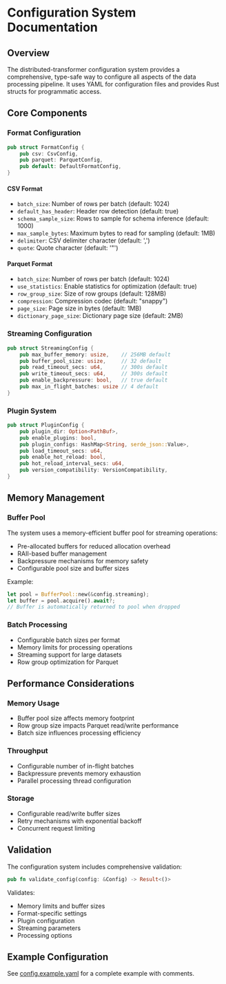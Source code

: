 # Configuration System Documentation

## Overview
The distributed-transformer configuration system provides a comprehensive, type-safe way to configure all aspects of the data processing pipeline. It uses YAML for configuration files and provides Rust structs for programmatic access.

## Core Components

### Format Configuration
```rust
pub struct FormatConfig {
    pub csv: CsvConfig,
    pub parquet: ParquetConfig,
    pub default: DefaultFormatConfig,
}
```

#### CSV Format
- `batch_size`: Number of rows per batch (default: 1024)
- `default_has_header`: Header row detection (default: true)
- `schema_sample_size`: Rows to sample for schema inference (default: 1000)
- `max_sample_bytes`: Maximum bytes to read for sampling (default: 1MB)
- `delimiter`: CSV delimiter character (default: ',')
- `quote`: Quote character (default: '"')

#### Parquet Format
- `batch_size`: Number of rows per batch (default: 1024)
- `use_statistics`: Enable statistics for optimization (default: true)
- `row_group_size`: Size of row groups (default: 128MB)
- `compression`: Compression codec (default: "snappy")
- `page_size`: Page size in bytes (default: 1MB)
- `dictionary_page_size`: Dictionary page size (default: 2MB)

### Streaming Configuration
```rust
pub struct StreamingConfig {
    pub max_buffer_memory: usize,    // 256MB default
    pub buffer_pool_size: usize,     // 32 default
    pub read_timeout_secs: u64,      // 300s default
    pub write_timeout_secs: u64,     // 300s default
    pub enable_backpressure: bool,   // true default
    pub max_in_flight_batches: usize // 4 default
}
```

### Plugin System
```rust
pub struct PluginConfig {
    pub plugin_dir: Option<PathBuf>,
    pub enable_plugins: bool,
    pub plugin_configs: HashMap<String, serde_json::Value>,
    pub load_timeout_secs: u64,
    pub enable_hot_reload: bool,
    pub hot_reload_interval_secs: u64,
    pub version_compatibility: VersionCompatibility,
}
```

## Memory Management

### Buffer Pool
The system uses a memory-efficient buffer pool for streaming operations:
- Pre-allocated buffers for reduced allocation overhead
- RAII-based buffer management
- Backpressure mechanisms for memory safety
- Configurable pool size and buffer sizes

Example:
```rust
let pool = BufferPool::new(&config.streaming);
let buffer = pool.acquire().await?;
// Buffer is automatically returned to pool when dropped
```

### Batch Processing
- Configurable batch sizes per format
- Memory limits for processing operations
- Streaming support for large datasets
- Row group optimization for Parquet

## Performance Considerations

### Memory Usage
- Buffer pool size affects memory footprint
- Row group size impacts Parquet read/write performance
- Batch size influences processing efficiency

### Throughput
- Configurable number of in-flight batches
- Backpressure prevents memory exhaustion
- Parallel processing thread configuration

### Storage
- Configurable read/write buffer sizes
- Retry mechanisms with exponential backoff
- Concurrent request limiting

## Validation

The configuration system includes comprehensive validation:
```rust
pub fn validate_config(config: &Config) -> Result<()>
```

Validates:
- Memory limits and buffer sizes
- Format-specific settings
- Plugin configuration
- Streaming parameters
- Processing options

## Example Configuration
See [config.example.yaml](../config.example.yaml) for a complete example with comments.
